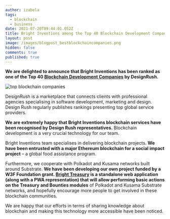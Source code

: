 ```yaml
---
author: izabela
tags:
  - blockchain
  - business
date: 2021-07-20T09:44:01.052Z
title: Bright Inventions among the Top 40 Blockchain Development Companies
layout: post
image: /images/blogpost_bestblockchaincompanies.png
hidden: false
comments: true
published: true
---
```

**We are delighted to announce that Bright Inventions has been ranked as one of the Top 40 <a target="_blank" href="https://www.designrush.com/agency/blockchain-development-companies">Blockchain Development Companies</a> by DesignRush.**

![top blockchain companies](/images/blogpost_bestblockchaincompanies.png)

DesignRush is a marketplace that connects clients with professional agencies specialising in software development, marketing and design. Design Rush regularly publishes rankings presenting top global service providers.

**We are extremely happy that Bright Inventions blockchain services have been recognised by Design Rush representatives.** Blockchain development is a very crucial technology for our team.

Bright Inventions team specialises in delivering blockchain projects. **We have been entrusted with a major Ethereum blockchain for a social impact project** – a global food assistance program. 

Furthermore, we cooperate with Polkadot and Kusama networks built around Substrate. **We have been developing our own project funded by a W3F Foundation grant. [Bright Treasury](/blog/bright-treasury-a-treasury-module-application-funded-by-a-w3f-foundation-grant/) is a standalone web application (along with a PWA representation) that will allow performing basic actions on the Treasury and Bounties modules** of Polkadot and Kusama Substrate networks, and hopefully encourage more people to get involved in these blockchain communities.

We are happy that our efforts in terms of sharing knowledge about blockchain and making this technology more accessible have been noticed.
